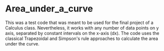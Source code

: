 # Area_under_a_curve
This was a test code that was meant to be used for the final project of a Calculus class. Nevertheless, it works with any number of data points on y axis, separated by constant intervals on the x-axis (dx). The code uses the classical Trapezoidal and Simpson's rule approaches to calculate the area under the curve. 

